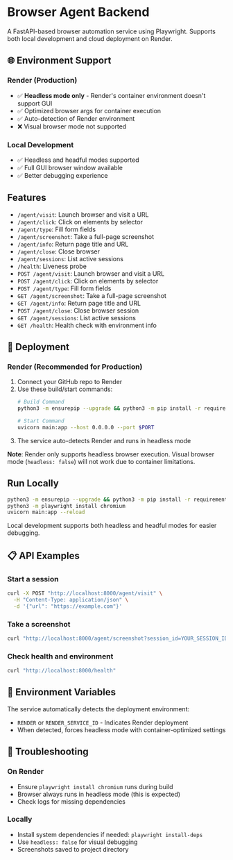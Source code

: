 # Browser Agent Backend

A FastAPI-based browser automation service using Playwright. Supports both local development and cloud deployment on Render.

## 🌐 Environment Support

### Render (Production)
- ✅ **Headless mode only** - Render's container environment doesn't support GUI
- ✅ Optimized browser args for container execution
- ✅ Auto-detection of Render environment
- ❌ Visual browser mode not supported

### Local Development
- ✅ Headless and headful modes supported
- ✅ Full GUI browser window available
- ✅ Better debugging experience

## Features

- `/agent/visit`: Launch browser and visit a URL
- `/agent/click`: Click on elements by selector
- `/agent/type`: Fill form fields
- `/agent/screenshot`: Take a full-page screenshot
- `/agent/info`: Return page title and URL
- `/agent/close`: Close browser
- `/agent/sessions`: List active sessions
- `/health`: Liveness probe
- `POST /agent/visit`: Launch browser and visit a URL
- `POST /agent/click`: Click on elements by selector  
- `POST /agent/type`: Fill form fields
- `GET /agent/screenshot`: Take a full-page screenshot
- `GET /agent/info`: Return page title and URL
- `POST /agent/close`: Close browser session
- `GET /agent/sessions`: List active sessions
- `GET /health`: Health check with environment info

## 🚀 Deployment

### Render (Recommended for Production)

1. Connect your GitHub repo to Render
2. Use these build/start commands:
   ```bash
   # Build Command
   python3 -m ensurepip --upgrade && python3 -m pip install -r requirements.txt && python3 -m playwright install chromium
   
   # Start Command  
   uvicorn main:app --host 0.0.0.0 --port $PORT
   ```
3. The service auto-detects Render and runs in headless mode

**Note**: Render only supports headless browser execution. Visual browser mode (`headless: false`) will not work due to container limitations.
## Run Locally

```bash
python3 -m ensurepip --upgrade && python3 -m pip install -r requirements.txt
python3 -m playwright install chromium
uvicorn main:app --reload
```

Local development supports both headless and headful modes for easier debugging.

## 📋 API Examples

### Start a session
```bash
curl -X POST "http://localhost:8000/agent/visit" \
  -H "Content-Type: application/json" \
  -d '{"url": "https://example.com"}'
```

### Take a screenshot
```bash
curl "http://localhost:8000/agent/screenshot?session_id=YOUR_SESSION_ID"
```

### Check health and environment
```bash
curl "http://localhost:8000/health"
```

## 🔧 Environment Variables

The service automatically detects the deployment environment:
- `RENDER` or `RENDER_SERVICE_ID` - Indicates Render deployment
- When detected, forces headless mode with container-optimized settings

## 🐛 Troubleshooting

### On Render
- Ensure `playwright install chromium` runs during build
- Browser always runs in headless mode (this is expected)
- Check logs for missing dependencies

### Locally  
- Install system dependencies if needed: `playwright install-deps`
- Use `headless: false` for visual debugging
- Screenshots saved to project directory
